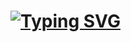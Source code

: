 # [![Typing SVG](https://readme-typing-svg.demolab.com?font=&pause=2000&color=FFFFFF&background=27618800&width=585&height=30&lines=estudos+pessoais+:%29)](https://git.io/typing-svg)
